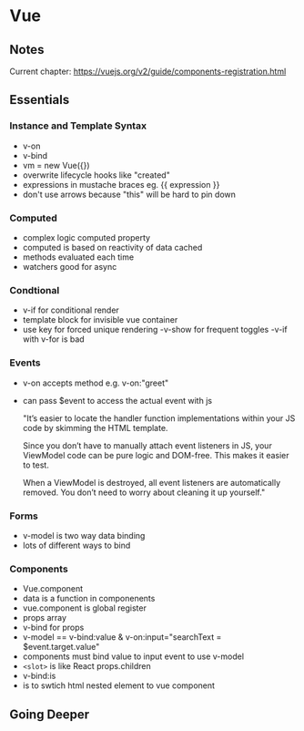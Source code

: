 
# Vue

## Notes

Current chapter: <https://vuejs.org/v2/guide/components-registration.html>

## Essentials

### Instance and Template Syntax

- v-on
- v-bind
- vm = new Vue({})
- overwrite lifecycle hooks like "created"
- expressions in mustache braces eg. {{ expression }}
- don't use arrows because "this" will be hard to pin down

### Computed

- complex logic computed property
- computed is based on reactivity of data cached
- methods evaluated each time
- watchers good for async

### Condtional

- v-if for conditional render
- template block for invisible vue container
- use key for forced unique rendering
-v-show for frequent toggles
-v-if with v-for is bad

### Events

- v-on accepts method e.g. v-on:"greet"
- can pass $event to access the actual event with js

    "It’s easier to locate the handler function implementations within your JS code by skimming the HTML template.

    Since you don’t have to manually attach event listeners in JS, your ViewModel code can be pure logic and DOM-free. This makes it easier to test.

    When a ViewModel is destroyed, all event listeners are automatically removed. You don’t need to worry about cleaning it up yourself."

### Forms

- v-model is two way data binding
- lots of different ways to bind

### Components

- Vue.component
- data is a function in componenents
- vue.component is global register
- props array
- v-bind for props
- v-model == v-bind:value & v-on:input="searchText = $event.target.value"
- components must bind value to input event to use v-model
- `<slot>` is like React props.children
- v-bind:is
- is to swtich html nested element to vue component

## Going Deeper